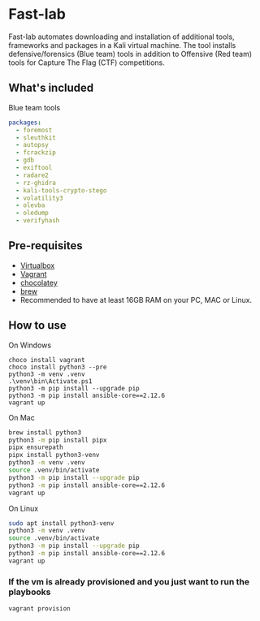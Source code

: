 # Fast-lab

Fast-lab automates downloading and installation of additional tools, frameworks and packages in a Kali virtual machine. The tool installs defensive/forensics (Blue team) tools in addition to Offensive (Red team) tools for Capture The Flag (CTF) competitions.

## What's included

Blue team tools

```yaml
packages:
  - foremost
  - sleuthkit
  - autopsy
  - fcrackzip
  - gdb
  - exiftool
  - radare2
  - rz-ghidra
  - kali-tools-crypto-stego
  - volatility3
  - olevba
  - oledump
  - verifyhash
```

## Pre-requisites

- [Virtualbox](https://www.virtualbox.org/wiki/Downloads)
- [Vagrant](https://www.vagrantup.com/downloads)
- [chocolatey](https://chocolatey.org/install)
- [brew](https://brew.sh/)
- Recommended to have at least 16GB RAM on your PC, MAC or Linux.

## How to use

On Windows

```pwsh
choco install vagrant
choco install python3 --pre 
python3 -m venv .venv
.\venv\bin\Activate.ps1
python3 -m pip install --upgrade pip
python3 -m pip install ansible-core==2.12.6
vagrant up
```

On Mac

```bash
brew install python3
python3 -m pip install pipx
pipx ensurepath
pipx install python3-venv
python3 -m venv .venv
source .venv/bin/activate
python3 -m pip install --upgrade pip
python3 -m pip install ansible-core==2.12.6
vagrant up
```

On Linux

```bash
sudo apt install python3-venv
python3 -m venv .venv
source .venv/bin/activate
python3 -m pip install --upgrade pip
python3 -m pip install ansible-core==2.12.6
vagrant up
```

### If the vm is already provisioned and you just want to run the playbooks

```bash
vagrant provision
```
